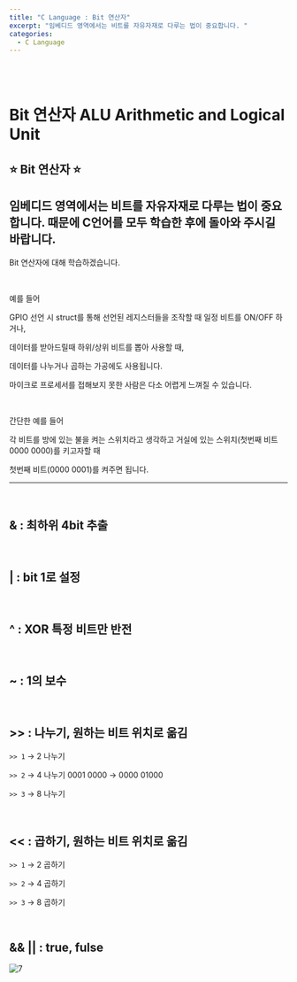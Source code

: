 ```yaml
---
title: "C Language : Bit 연산자"
excerpt: "임베디드 영역에서는 비트를 자유자재로 다루는 법이 중요합니다. "
categories:
  - C Language
---
```


<br>

<br>

# Bit 연산자 ALU Arithmetic and Logical Unit

## ⭐ Bit 연산자 ⭐

## 임베디드 영역에서는 비트를 자유자재로 다루는 법이 중요합니다. 때문에 C언어를 모두 학습한 후에 돌아와 주시길 바랍니다.

Bit 연산자에 대해 학습하겠습니다.

<br>

예를 들어

GPIO 선언 시 struct를 통해 선언된 레지스터들을 조작할 때 일정 비트를 ON/OFF 하거나,

데이터를 받아드릴때 하위/상위 비트를 뽑아 사용할 때,

데이터를 나누거나 곱하는 가공에도 사용됩니다.

마이크로 프로세서를 접해보지 못한 사람은 다소 어렵게 느껴질 수 있습니다.

<br>

간단한 예를 들어

각 비트를 방에 있는 불을 켜는 스위치라고 생각하고 거실에 있는 스위치(첫번째 비트 0000 0000)를 키고자할 때

첫번째 비트(0000 0001)를 켜주면 됩니다.

------

<br>

## & : 최하위 4bit 추출

<br>

## | : bit 1로 설정

<br>

## ^  : XOR 특정 비트만 반전

<br>

## ~ : 1의 보수

<br>

## >> : 나누기, 원하는 비트 위치로 옮김

`>> 1` → 2 나누기

`>> 2` → 4 나누기 0001 0000  → 0000 01000

`>> 3` → 8 나누기

<br>

## << : 곱하기, 원하는 비트 위치로 옮김

`>> 1` → 2 곱하기

`>> 2` → 4 곱하기

`>> 3` → 8 곱하기

<br>

## && || : true, fulse

![7](https://github.com/sehun98/TIL/assets/100746863/9b0e3180-3e7a-4bc6-b5d9-dc1aa6b542db)

<br>

<br>
